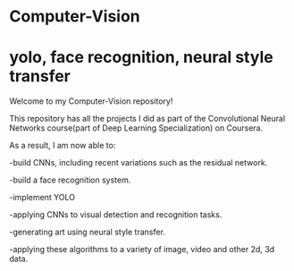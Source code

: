 # Computer-Vision
# yolo, face recognition, neural style transfer

Welcome to my Computer-Vision repository!

This repository has all the projects I did as part of the Convolutional Neural Networks course(part of Deep Learning Specialization) on Coursera.

As a result, I am now able to:

-build CNNs, including recent variations such as the residual network.

-build a face recognition system.

-implement YOLO

-applying CNNs to visual detection and recognition tasks.

-generating art using neural style transfer.

-applying these algorithms to a variety of image, video and other 2d, 3d data.
